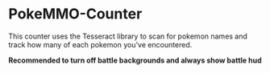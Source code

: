 # PokeMMO-Counter

This counter uses the Tesseract library to scan for pokemon names and track how many of each pokemon you've encountered.

**Recommended to turn off battle backgrounds and always show battle hud**